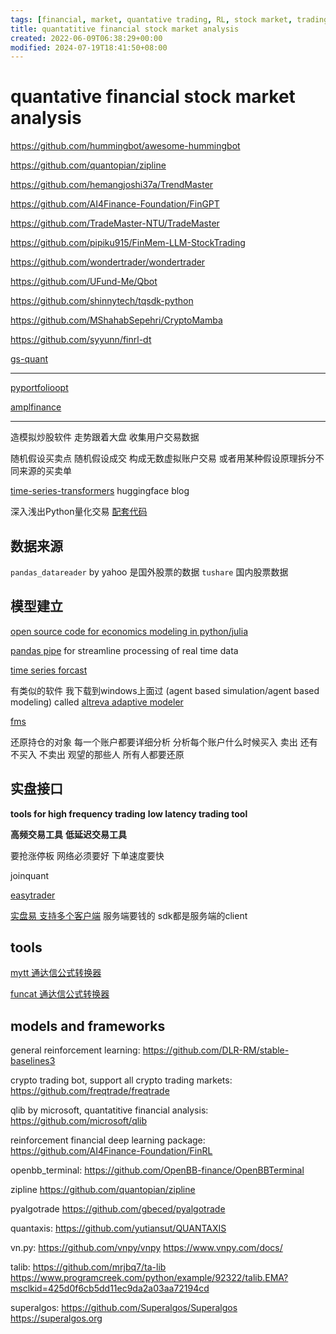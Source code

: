 ```yaml
---
tags: [financial, market, quantative trading, RL, stock market, trading]
title: quantatitive financial stock market analysis
created: 2022-06-09T06:38:29+00:00
modified: 2024-07-19T18:41:50+08:00
---
```


# quantative financial stock market analysis

https://github.com/hummingbot/awesome-hummingbot

https://github.com/quantopian/zipline

https://github.com/hemangjoshi37a/TrendMaster

https://github.com/AI4Finance-Foundation/FinGPT

https://github.com/TradeMaster-NTU/TradeMaster

https://github.com/pipiku915/FinMem-LLM-StockTrading

https://github.com/wondertrader/wondertrader

https://github.com/UFund-Me/Qbot

https://github.com/shinnytech/tqsdk-python

https://github.com/MShahabSepehri/CryptoMamba

https://github.com/syyunn/finrl-dt

[gs-quant](https://github.com/goldmansachs/gs-quant)

---

[pyportfolioopt](https://github.com/robertmartin8/PyPortfoiloOpt)

[amplfinance](https://github.com/ampl/amplpyfinance)

----

造模拟炒股软件 走势跟着大盘 收集用户交易数据

随机假设买卖点 随机假设成交 构成无数虚拟账户交易 或者用某种假设原理拆分不同来源的买卖单

[time-series-transformers](https://huggingface.co/blog/time-series-transformers) huggingface blog

深入浅出Python量化交易 [配套代码](https://www.wqyunpan.com/resourceDetail.html?id=257365&openId=oUgl9wSv5p1X-HH-MnP4jFvTIlHM&qrcodeId=219912&sign=ZTVkOGM1MGRhZDJjLTE2NjE3NjA4MDQyNzQ=)

## 数据来源

`pandas_datareader` by yahoo 是国外股票的数据
`tushare` 国内股票数据


## 模型建立

[open source code for economics modeling in python/julia](https://quantecon.org/)

[pandas pipe](https://sinyi-chou.github.io/python-pandas-pipe/#:~:text=Pipe%20is%20a%20method%20in%20pandas.DataFrame%20capable%20of,can%20be%20combined%20with%20method%20chaining%20without%20nesting.) for streamline processing of real time data

[time series forcast](https://zhuanlan.zhihu.com/p/385094015)

有类似的软件 我下载到windows上面过 (agent based simulation/agent based modeling) called [altreva adaptive modeler]()

[fms](https://pythonhosted.org/fms/)

还原持仓的对象 每一个账户都要详细分析 分析每个账户什么时候买入 卖出 还有不买入 不卖出 观望的那些人 所有人都要还原

## 实盘接口

**tools for high frequency trading** **low latency trading tool**

**高频交易工具** **低延迟交易工具**

要抢涨停板 网络必须要好 下单速度要快

joinquant

[easytrader](https://github.com/shidenggui/easytrader)

[实盘易 支持多个客户端](http://www.iguuu.com/e) 服务端要钱的 sdk都是服务端的client

## tools

[mytt 通达信公式转换器](https://github.com/mpquant/MyTT)

[funcat 通达信公式转换器](https://github.com/cedricporter/funcat)

## models and frameworks

general reinforcement learning:
https://github.com/DLR-RM/stable-baselines3

crypto trading bot, support all crypto trading markets:
https://github.com/freqtrade/freqtrade

qlib by microsoft, quantatitive financial analysis:
https://github.com/microsoft/qlib

reinforcement financial deep learning package:
https://github.com/AI4Finance-Foundation/FinRL

openbb_terminal:
https://github.com/OpenBB-finance/OpenBBTerminal

zipline
https://github.com/quantopian/zipline

pyalgotrade
https://github.com/gbeced/pyalgotrade

quantaxis:
https://github.com/yutiansut/QUANTAXIS

vn.py:
https://github.com/vnpy/vnpy
https://www.vnpy.com/docs/

talib:
https://github.com/mrjbq7/ta-lib
https://www.programcreek.com/python/example/92322/talib.EMA?msclkid=425d0f6cb5dd11ec9da2a03aa72194cd

superalgos:
https://github.com/Superalgos/Superalgos
https://superalgos.org
